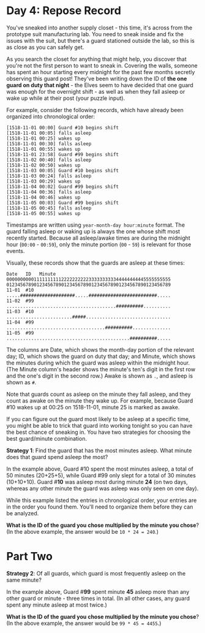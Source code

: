 # Day 4: Repose Record
You've sneaked into another supply closet - this time, it's across from the prototype suit manufacturing lab. You need 
to sneak inside and fix the issues with the suit, but there's a guard stationed outside the lab, so this is as close as 
you can safely get.

As you search the closet for anything that might help, you discover that you're not the first person to want to sneak 
in. Covering the walls, someone has spent an hour starting every midnight for the past few months secretly observing 
this guard post! They've been writing down the ID of **the one guard on duty that night** - the Elves seem to have 
decided that one guard was enough for the overnight shift - as well as when they fall asleep or wake up while at their 
post (your puzzle input).

For example, consider the following records, which have already been organized into chronological order:
```
[1518-11-01 00:00] Guard #10 begins shift
[1518-11-01 00:05] falls asleep
[1518-11-01 00:25] wakes up
[1518-11-01 00:30] falls asleep
[1518-11-01 00:55] wakes up
[1518-11-01 23:58] Guard #99 begins shift
[1518-11-02 00:40] falls asleep
[1518-11-02 00:50] wakes up
[1518-11-03 00:05] Guard #10 begins shift
[1518-11-03 00:24] falls asleep
[1518-11-03 00:29] wakes up
[1518-11-04 00:02] Guard #99 begins shift
[1518-11-04 00:36] falls asleep
[1518-11-04 00:46] wakes up
[1518-11-05 00:03] Guard #99 begins shift
[1518-11-05 00:45] falls asleep
[1518-11-05 00:55] wakes up
```
Timestamps are written using `year-month-day hour:minute` format. The guard falling asleep or waking up is always the 
one whose shift most recently started. Because all asleep/awake times are during the midnight hour (`00:00` - `00:59`), 
only the minute portion (`00` - `59`) is relevant for those events.

Visually, these records show that the guards are asleep at these times:
```
Date   ID   Minute
000000000011111111112222222222333333333344444444445555555555
012345678901234567890123456789012345678901234567890123456789
11-01  #10  .....####################.....#########################.....
11-02  #99  ........................................##########..........
11-03  #10  ........................#####...............................
11-04  #99  ....................................##########..............
11-05  #99  .............................................##########.....
```
The columns are Date, which shows the month-day portion of the relevant day; ID, which shows the guard on duty that day; 
and Minute, which shows the minutes during which the guard was asleep within the midnight hour. (The Minute column's 
header shows the minute's ten's digit in the first row and the one's digit in the second row.) Awake is shown as `.`, 
and asleep is shown as `#`.

Note that guards count as asleep on the minute they fall asleep, and they count as awake on the minute they wake up. 
For example, because Guard #10 wakes up at 00:25 on 1518-11-01, minute 25 is marked as awake.

If you can figure out the guard most likely to be asleep at a specific time, you might be able to trick that guard into 
working tonight so you can have the best chance of sneaking in. You have two strategies for choosing the best 
guard/minute combination.

**Strategy 1**: Find the guard that has the most minutes asleep. What minute does that guard spend asleep the most?

In the example above, Guard #10 spent the most minutes asleep, a total of 50 minutes (20+25+5), while Guard #99 only 
slept for a total of 30 minutes (10+10+10). Guard #**10** was asleep most during minute **24** (on two days, whereas 
any other minute the guard was asleep was only seen on one day).

While this example listed the entries in chronological order, your entries are in the order you found them. You'll need 
to organize them before they can be analyzed.

**What is the ID of the guard you chose multiplied by the minute you chose**? (In the above example, the answer would be 
`10 * 24 = 240`.)

# Part Two
**Strategy 2**: Of all guards, which guard is most frequently asleep on the same minute?

In the example above, Guard #**99** spent minute **45** asleep more than any other guard or minute - three times in 
total. (In all other cases, any guard spent any minute asleep at most twice.)

**What is the ID of the guard you chose multiplied by the minute you chose**? (In the above example, the answer would 
be `99 * 45 = 4455`.)
